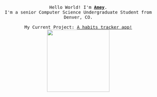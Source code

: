 <p align="center">
  <br>
  <samp>
    Hello World! I'm <b><a rel="nofollow noopener noreferrer" target="_blank" href="ameyerd.github.io">Amey</a></b>.
    <br>I'm a senior Computer Science Undergraduate Student from Denver, CO.<br>
    <br>My Current Project: <a href="https://github.com/ameyerd/habits">A habits tracker app!<br>

</samp>
 
  <img src="https://c.tenor.com/22kpo3lzTu0AAAAi/sofacha.gif" width="200"/>

</p>



